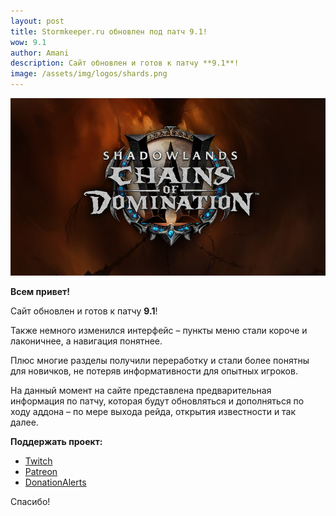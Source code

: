 ```yaml
---    
layout: post
title: Stormkeeper.ru обновлен под патч 9.1!
wow: 9.1
author: Amani
description: Сайт обновлен и готов к патчу **9.1**! 
image: /assets/img/logos/shards.png
---
```


<p align="center">
<img src="/assets/img/chains_91.jpg" > 
</p>

**Всем привет!**

Сайт обновлен и готов к патчу **9.1**! 

Также немного изменился интерфейс – пункты меню стали короче и лаконичнее, а навигация понятнее.

Плюс многие разделы получили переработку и стали более понятны для новичков, не потеряв информативности для опытных игроков.

На данный момент на сайте представлена предварительная информация по патчу, которая будут обновляться и дополняться по ходу аддона – по мере выхода рейда, открытия известности и так далее.

**Поддержать проект:**
* [Twitch](https://www.twitch.tv/amanizandalari)
* [Patreon](https://www.patreon.com/amani_vodovorot)
* [DonationAlerts](https://www.donationalerts.com/r/amani)

<p></p>

Спасибо!
